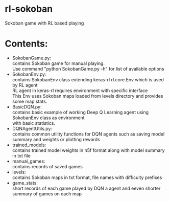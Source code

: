 # rl-sokoban
Sokoban game with RL based playing

# Contents:
<ul>
    <li>
    SokobanGame.py: <br/>
        contains Sokoban game for manual playing. <br/>
        Use command "python SokobanGame.py -h" for list of available options <br/>
    <li>
    SokobanEnv.py: <br/>
        contains SokobanEnv class extending keras-rl rl.core.Env which is used by RL agent <br/>
        RL agent in keras-rl requires environment with specific interface <br/>
        This Env uses Sokoban maps loaded from levels directory and provides some map stats.
    <li>
    BasicDQN.py: <br/>
        contains basic example of working Deep Q Learning agent using SokobanEnv class as environment <br/>
        with basic statistics.
    <li>
    DQNAgentUtils.py: <br/>
        contains common utility functions for DQN agents such as saving model summary and weights or plotting rewards <br/>
    <li>
    trained_models: <br/>
        contains trained model weights in h5f format along with model summary in txt file <br/>
    <li>
    manual_games: <br/>
        contains records of saved games <br/>
    <li>
    levels: <br/>
        contains Sokoban maps in txt format, file names with difficulty prefixes <br/>
    <li>
    game_stats: <br/>
        short records of each game played by DQN a agent and eeven shorter summary of games on each map <br/>
<ul/>